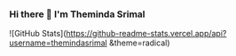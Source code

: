 ### Hi there 👋 I'm Theminda Srimal

![GitHub Stats](https://github-readme-stats.vercel.app/api?username=themindasrimal &theme=radical)
